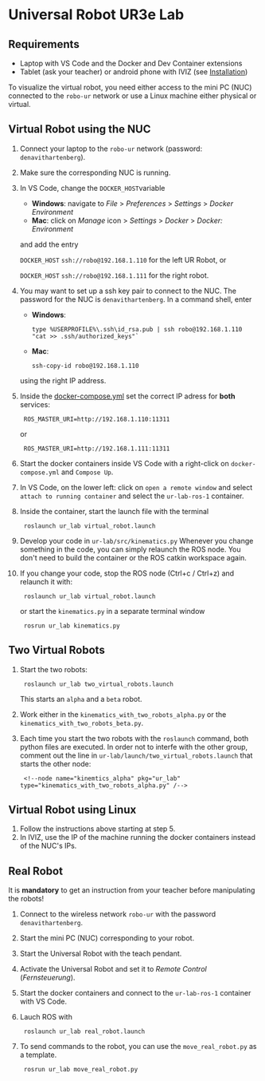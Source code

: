 # Universal Robot UR3e Lab

## Requirements
- Laptop with VS Code and the Docker and Dev Container extensions
- Tablet (ask your teacher) or android phone with IVIZ (see [Installation](iviz.md))

To visualize the virtual robot, you need either access to the mini PC (NUC) connected to the `robo-ur` network or use a Linux machine either physical or virtual.


## Virtual Robot using the NUC

1. Connect your laptop to the `robo-ur` network (password: `denavithartenberg`).

1. Make sure the corresponding NUC is running.

1. In VS Code, change the `DOCKER_HOST`variable

   - **Windows**: navigate to *File* > *Preferences* > *Settings* > *Docker Environment*
   - **Mac**: click on *Manage* icon > *Settings* > *Docker* > *Docker: Environment*
   
    and add the entry

    `DOCKER_HOST`   `ssh://robo@192.168.1.110` for the left UR Robot, or 
   
   `DOCKER_HOST`    `ssh://robo@192.168.1.111` for the right robot.

1. You may want to set up a ssh key pair to connect to the NUC. The password for the NUC is `denavithartenberg`. In a command shell, enter

   - **Windows**: 
   
         type %USERPROFILE%\.ssh\id_rsa.pub | ssh robo@192.168.1.110 "cat >> .ssh/authorized_keys"` 

   - **Mac**: 
        
         ssh-copy-id robo@192.168.1.110

   using the right IP address.



1. Inside the [docker-compose.yml](docker-compose.yml) set the correct IP adress for **both** services:

        ROS_MASTER_URI=http://192.168.1.110:11311

   or

        ROS_MASTER_URI=http://192.168.1.111:11311


1. Start the docker containers inside VS Code with a right-click on `docker-compose.yml` and `Compose Up`. 

1. In VS Code, on the lower left: click on `open a remote window` and select `attach to running container` and select the `ur-lab-ros-1` container.

1. Inside the container, start the launch file with the terminal

        roslaunch ur_lab virtual_robot.launch
    

1. Develop your code in `ur-lab/src/kinematics.py` Whenever you change something in the code, you can simply relaunch the ROS node. You don't need to build the container or the ROS catkin workspace again.
    
1. If you change your code, stop the ROS node (Ctrl+c / Ctrl+z) and relaunch it with:

        roslaunch ur_lab virtual_robot.launch

   or start the `kinematics.py` in a separate terminal window
        
        rosrun ur_lab kinematics.py

## Two Virtual Robots

1. Start the two robots:

        roslaunch ur_lab two_virtual_robots.launch

   This starts an `alpha` and a `beta` robot.

1. Work either in the `kinematics_with_two_robots_alpha.py` or the `kinematics_with_two_robots_beta.py`.

1. Each time you start the two robots with the `roslaunch` command, both python files are executed. In order not to interfe with the other group, comment out the line in `ur-lab/launch/two_virtual_robots.launch` that starts the other node:

        <!--node name="kinemtics_alpha" pkg="ur_lab" type="kinematics_with_two_robots_alpha.py" /-->


## Virtual Robot using Linux

1. Follow the instructions above starting at step 5.
2. In IVIZ, use the IP of the machine running the docker containers instead of the NUC's IPs.

## Real Robot


It is **mandatory** to get an instruction from your teacher before manipulating the robots!

1. Connect to the wireless network `robo-ur` with the password `denavithartenberg`.

1. Start the mini PC (NUC) corresponding to your robot.

1. Start the Universal Robot with the teach pendant. 

1. Activate the Universal Robot and set it to *Remote Control* (*Fernsteuerung*).

1. Start the docker containers and connect to the `ur-lab-ros-1` container with VS Code.
        
1. Lauch ROS with

        roslaunch ur_lab real_robot.launch

1. To send commands to the robot, you can use the `move_real_robot.py` as a template.

        rosrun ur_lab move_real_robot.py



